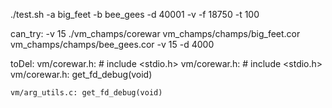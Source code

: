 ./test.sh -a big_feet -b bee_gees -d 40001 -v -f 18750 -t 100

can_try:
	-v 15
	./vm_champs/corewar vm_champs/champs/big_feet.cor vm_champs/champs/bee_gees.cor -v 15 -d 4000

toDel:
	vm/corewar.h: # include <stdio.h>
	vm/corewar.h: # include <stdio.h>
	vm/corewar.h: get_fd_debug(void)

	vm/arg_utils.c: get_fd_debug(void)